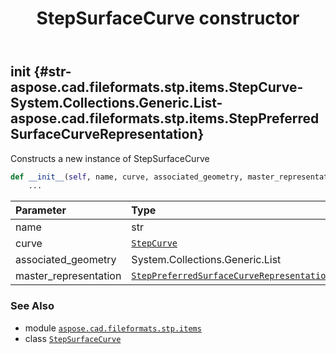 ﻿---
title: StepSurfaceCurve constructor
second_title: Aspose.CAD for Python via .NET API References
description: 
type: docs
weight: 10
url: /python-net/aspose.cad.fileformats.stp.items/stepsurfacecurve/__init__/
is_root: false
---

## __init__ {#str-aspose.cad.fileformats.stp.items.StepCurve-System.Collections.Generic.List<StepGeometricRepresentationItem>-aspose.cad.fileformats.stp.items.StepPreferredSurfaceCurveRepresentation}

Constructs a new instance of StepSurfaceCurve



```python
def __init__(self, name, curve, associated_geometry, master_representation):
    ...
```


| Parameter | Type | Description |
| :- | :- | :- |
| name | str |  |
| curve | [`StepCurve`](/cad/python-net/aspose.cad.fileformats.stp.items/stepcurve) |  |
| associated_geometry | System.Collections.Generic.List<StepGeometricRepresentationItem> |  |
| master_representation | [`StepPreferredSurfaceCurveRepresentation`](/cad/python-net/aspose.cad.fileformats.stp.items/steppreferredsurfacecurverepresentation) |  |



### See Also
* module [`aspose.cad.fileformats.stp.items`](../../)
* class [`StepSurfaceCurve`](/cad/python-net/aspose.cad.fileformats.stp.items/stepsurfacecurve)
